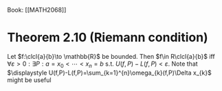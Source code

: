 Book: [[MATH2068]]
# Theorem 2.10 (Riemann condition)
Let $f:\clcl{a}{b}\to \mathbb{R}$ be bounded.
Then $f\in R\clcl{a}{b}$ iff  $\forall \varepsilon>0:\exists P:a=x_{0}<\cdots<x_{n}=b$ s.t. $U(f,P)-L(f,P)<\varepsilon$.
Note that $\displaystyle U(f,P)-L(f,P)=\sum_{k=1}^{n}\omega_{k}(f,P)\Delta x_{k}$ might be useful